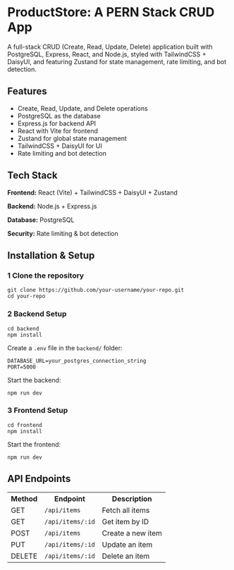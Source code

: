 <h1>ProductStore: A PERN Stack CRUD App</h1>
<p>A full-stack CRUD (Create, Read, Update, Delete) application built with PostgreSQL, Express, React, and Node.js, styled with TailwindCSS + DaisyUI, and featuring Zustand for state management, rate limiting, and bot detection.</p>

<h2> Features</h2>
<ul>
  <li> Create, Read, Update, and Delete operations</li>
  <li> PostgreSQL as the database</li>
  <li> Express.js for backend API</li>
  <li> React with Vite for frontend</li>
  <li> Zustand for global state management</li>
  <li> TailwindCSS + DaisyUI for UI</li>
  <li> Rate limiting and bot detection</li>
</ul>

<h2> Tech Stack</h2>
<p><strong>Frontend:</strong> React (Vite) + TailwindCSS + DaisyUI + Zustand</p>
<p><strong>Backend:</strong> Node.js + Express.js</p>
<p><strong>Database:</strong> PostgreSQL</p>
<p><strong>Security:</strong> Rate limiting & bot detection</p>

<h2>Installation & Setup</h2>

<h3>1️ Clone the repository</h3>
<pre><code>git clone https://github.com/your-username/your-repo.git
cd your-repo</code></pre>

<h3>2️ Backend Setup</h3>
<pre><code>cd backend
npm install</code></pre>

<p>Create a <code>.env</code> file in the <code>backend/</code> folder:</p>
<pre><code>DATABASE_URL=your_postgres_connection_string
PORT=5000</code></pre>

<p>Start the backend:</p>
<pre><code>npm run dev</code></pre>

<h3>3️ Frontend Setup</h3>
<pre><code>cd frontend
npm install</code></pre>

<p>Start the frontend:</p>
<pre><code>npm run dev</code></pre>

<h2>API Endpoints</h2>
<table>
  <tr>
    <th>Method</th>
    <th>Endpoint</th>
    <th>Description</th>
  </tr>
  <tr>
    <td>GET</td>
    <td><code>/api/items</code></td>
    <td>Fetch all items</td>
  </tr>
  <tr>
    <td>GET</td>
    <td><code>/api/items/:id</code></td>
    <td>Get item by ID</td>
  </tr>
  <tr>
    <td>POST</td>
    <td><code>/api/items</code></td>
    <td>Create a new item</td>
  </tr>
  <tr>
    <td>PUT</td>
    <td><code>/api/items/:id</code></td>
    <td>Update an item</td>
  </tr>
  <tr>
    <td>DELETE</td>
    <td><code>/api/items/:id</code></td>
    <td>Delete an item</td>
  </tr>
</table>







